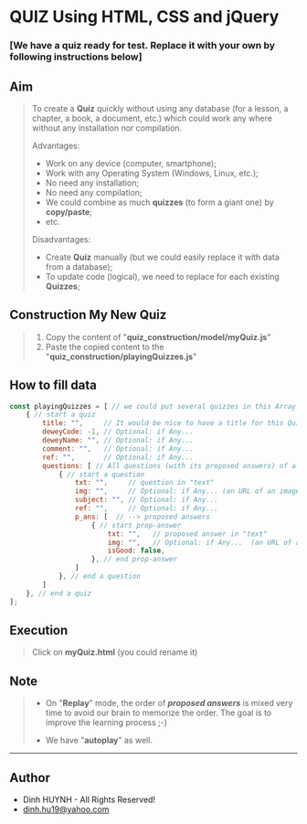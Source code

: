 # QUIZ Using HTML, CSS and jQuery
### [We have a quiz ready for test. Replace it with your own by following instructions below]

## Aim
> To create a **Quiz** quickly without using any database (for a lesson, a chapter, a book, a document, etc.) which could work any where without any installation nor compilation.
>
> Advantages:
>    * Work on any device (computer, smartphone);
>    * Work with any Operating System (Windows, Linux, etc.);
>    * No need any installation;
>    * No need any compilation;
>    * We could combine as much **quizzes** (to form a giant one) by **copy/paste**;
>    * etc.
>
> Disadvantages:
>    * Create **Quiz** manually (but we could easily replace it with data from a database);
>    * To update code (logical), we need to replace for each existing **Quizzes**;

## Construction My New Quiz
> 1. Copy the content of "**quiz_construction/model/myQuiz.js**"
> 2. Paste the copied content to the "**quiz_construction/playingQuizzes.js**"

## How to fill data
```javascript
const playingQuizzes = [ // we could put several quizzes in this Array ...
    { // start a quiz
        title: "",     // It would be nice to have a title for this Quiz
        deweyCode: -1, // Optional: if Any...
        deweyName: "", // Optional: if Any...
        comment: "",   // Optional: if Any...
        ref: "",       // Optional: if Any...
        questions: [ // All questions (with its proposed answers) of a quiz
            { // start a question
                txt: "",     // question in "text"
                img: "",     // Optional: if Any... (an URL of an image for this question)
                subject: "", // Optional: if Any...
                ref: "",     // Optional: if Any...
                p_ans: [  // --> proposed answers
                    { // start prop-answer
                        txt: "",   // proposed answer in "text"
                        img: "",   // Optional: if Any...  (an URL of an image for this proposed answer)
                        isGood: false,
                    }, // end prop-answer
                ]
            }, // end a question
        ]
    }, // end a quiz
];
```

## Execution
> Click on **myQuiz.html** (you could rename it)

## Note
> * On "**Replay**" mode, the order of ***proposed answers*** is mixed very time to avoid our brain to memorize the order. The goal is to improve the learning process ;-)
>
> * We have "**autoplay**" as well.

---------------

## Author
* Dinh HUYNH - All Rights Reserved!
* dinh.hu19@yahoo.com